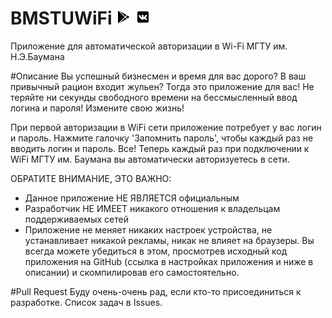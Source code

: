 # BMSTUWiFi [![Google Play](img/google-play.png)](https://play.google.com/store/apps/details?id=ru.lionzxy.bmstuwifi) [![ВКонтакте](img/vk-box.png)](https://vk.com/kulikof.nikita)
Приложение для автоматической авторизации в Wi-Fi МГТУ им. Н.Э.Баумана

#Описание
Вы успешный бизнесмен и время для вас дорого? В ваш привычный рацион входит жульен? Тогда это приложение для вас! Не теряйте ни секунды свободного времени на бессмысленный ввод логина и пароля! Измените свою жизнь!

При первой авторизации в WiFi сети приложение потребует у вас логин и пароль. Нажмите галочку 'Запомнить пароль', чтобы каждый раз не вводить логин и пароль. Все! Теперь каждый раз при подключении к WiFi МГТУ им. Баумана вы автоматически авторизуетесь в сети.

ОБРАТИТЕ ВНИМАНИЕ, ЭТО ВАЖНО:
* Данное приложение НЕ ЯВЛЯЕТСЯ официальным
* Разработчик НЕ ИМЕЕТ никакого отношения к владельцам поддерживаемых сетей
* Приложение не меняет никаких настроек устройства, не устанавливает никакой рекламы, никак не влияет на браузеры. Вы всегда можете убедиться в этом, просмотрев исходный код приложения на GitHub (ссылка в настройках приложения и ниже в описании) и скомпилировав его самостоятельно.

#Pull Request
Буду очень-очень рад, если кто-то присоединиться к разработке. Список задач в Issues.
